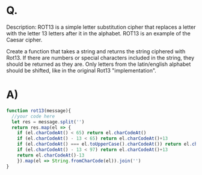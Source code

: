 # Q.
Description:
ROT13 is a simple letter substitution cipher that replaces a letter with the letter 13 letters after it in the alphabet. ROT13 is an example of the Caesar cipher.

Create a function that takes a string and returns the string ciphered with Rot13. If there are numbers or special characters included in the string, they should be returned as they are. Only letters from the latin/english alphabet should be shifted, like in the original Rot13 "implementation".

# A)
```js
function rot13(message){
  //your code here
  let res = message.split('')
  return res.map(el => {
    if (el.charCodeAt() < 65) return el.charCodeAt()
    if (el.charCodeAt() - 13 < 65) return el.charCodeAt()+13
    if (el.charCodeAt() === el.toUpperCase().charCodeAt()) return el.charCodeAt() -13
    if (el.charCodeAt() - 13 < 97) return el.charCodeAt()+13
    return el.charCodeAt()-13
    }).map(el => String.fromCharCode(el)).join('')
}
```
